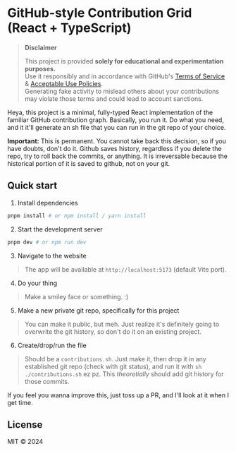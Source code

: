 # GitHub-style Contribution Grid (React + TypeScript)

> **Disclaimer**
>
> This project is provided **solely for educational and experimentation purposes.**  
> Use it responsibly and in accordance with GitHub's [Terms of Service](https://docs.github.com/en/site-policy/github-terms/github-terms-of-service) & [Acceptable Use Policies](https://docs.github.com/en/site-policy/acceptable-use-policies/github-acceptable-use-policies).  
> Generating fake activity to mislead others about your contributions may violate those terms and could lead to account sanctions.

Heya, this project is a minimal, fully-typed React implementation of the familiar GitHub contribution graph. Basically, you run it. Do what you need, and it it'll generate an sh file that you can run in the git repo of your choice. 

**Important:** This is permanent. You cannot take back this decision, so if you have doubts, don't do it. Github saves history, regardless if you delete the repo, try to roll back the commits, or anything. It is irreversable because the historical portion of it is saved to github, not on your git. 

## Quick start

1. Install dependencies

```bash
pnpm install # or npm install / yarn install
```

2. Start the development server

```bash
pnpm dev # or npm run dev
```

3. Navigate to the website
> The app will be available at `http://localhost:5173` (default Vite port).

4. Do your thing
> Make a smiley face or something. :)

5. Make a new private git repo, specifically for this project
> You can make it public, but meh. Just realize it's definitely going to overwrite the git history, so don't do it on an existing project. 

6. Create/drop/run the file
> Should be a `contributions.sh`. Just make it, then drop it in any established git repo (check with git status), and run it with `sh ./contributions.sh` ez pz. This *theoretially* should add git history for those commits. 

If you feel you wanna improve this, just toss up a PR, and I'll look at it when I get time. 

## License

MIT © 2024 
